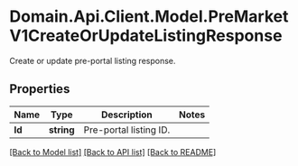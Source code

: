 # Domain.Api.Client.Model.PreMarketV1CreateOrUpdateListingResponse
Create or update pre-portal listing response.
## Properties

Name | Type | Description | Notes
------------ | ------------- | ------------- | -------------
**Id** | **string** | Pre-portal listing ID. | 

[[Back to Model list]](../README.md#documentation-for-models) [[Back to API list]](../README.md#documentation-for-api-endpoints) [[Back to README]](../README.md)

